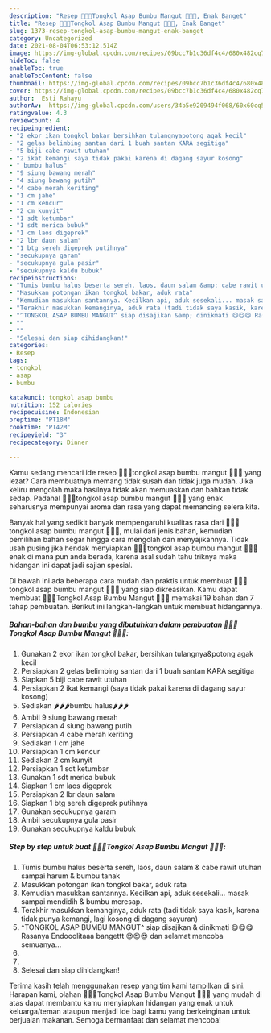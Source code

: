 ```yaml
---
description: "Resep 🌰🌰🌰Tongkol Asap Bumbu Mangut 🌰🌰🌰, Enak Banget"
title: "Resep 🌰🌰🌰Tongkol Asap Bumbu Mangut 🌰🌰🌰, Enak Banget"
slug: 1373-resep-tongkol-asap-bumbu-mangut-enak-banget
category: Uncategorized
date: 2021-08-04T06:53:12.514Z
image: https://img-global.cpcdn.com/recipes/09bcc7b1c36df4c4/680x482cq70/tongkol-asap-bumbu-mangut-foto-resep-utama.jpg
hideToc: false
enableToc: true
enableTocContent: false
thumbnail: https://img-global.cpcdn.com/recipes/09bcc7b1c36df4c4/680x482cq70/tongkol-asap-bumbu-mangut-foto-resep-utama.jpg
cover: https://img-global.cpcdn.com/recipes/09bcc7b1c36df4c4/680x482cq70/tongkol-asap-bumbu-mangut-foto-resep-utama.jpg
author:  Esti Rahayu
authorAv:  https://img-global.cpcdn.com/users/34b5e9209494f068/60x60cq50/avatar.jpg
ratingvalue: 4.3
reviewcount: 4
recipeingredient:
- "2 ekor ikan tongkol bakar bersihkan tulangnyapotong agak kecil"
- "2 gelas belimbing santan dari 1 buah santan KARA segitiga"
- "5 biji cabe rawit utuhan"
- "2 ikat kemangi saya tidak pakai karena di dagang sayur kosong"
- " bumbu halus"
- "9 siung bawang merah"
- "4 siung bawang putih"
- "4 cabe merah keriting"
- "1 cm jahe"
- "1 cm kencur"
- "2 cm kunyit"
- "1 sdt ketumbar"
- "1 sdt merica bubuk"
- "1 cm laos digeprek"
- "2 lbr daun salam"
- "1 btg sereh digeprek putihnya"
- "secukupnya garam"
- "secukupnya gula pasir"
- "secukupnya kaldu bubuk"
recipeinstructions:
- "Tumis bumbu halus beserta sereh, laos, daun salam &amp; cabe rawit utuhan sampai harum &amp; bumbu tanak"
- "Masukkan potongan ikan tongkol bakar, aduk rata"
- "Kemudian masukkan santannya. Kecilkan api, aduk sesekali... masak sampai mendidih &amp; bumbu meresap."
- "Terakhir masukkan kemanginya, aduk rata (tadi tidak saya kasik, karena tidak punya kemangi, lagi kosong di dagang sayuran)"
- "^TONGKOL ASAP BUMBU MANGUT^ siap disajikan &amp; dinikmati 😋😋😋 Rasanya Endooolitaaa bangettt 😍😍😍 dan selamat mencoba semuanya..."
- ""
- ""
- "Selesai dan siap dihidangkan!"
categories:
- Resep
tags:
- tongkol
- asap
- bumbu

katakunci: tongkol asap bumbu 
nutrition: 152 calories
recipecuisine: Indonesian
preptime: "PT18M"
cooktime: "PT42M"
recipeyield: "3"
recipecategory: Dinner

---
```



Kamu sedang mencari ide resep 🌰🌰🌰tongkol asap bumbu mangut 🌰🌰🌰 yang lezat? Cara membuatnya memang tidak susah dan tidak juga mudah. Jika keliru mengolah maka hasilnya tidak akan memuaskan dan bahkan tidak sedap. Padahal 🌰🌰🌰tongkol asap bumbu mangut 🌰🌰🌰 yang enak seharusnya mempunyai aroma dan rasa yang dapat memancing selera kita.




Banyak hal yang sedikit banyak mempengaruhi kualitas rasa dari 🌰🌰🌰tongkol asap bumbu mangut 🌰🌰🌰, mulai dari jenis bahan, kemudian pemilihan bahan segar hingga cara mengolah dan menyajikannya. Tidak usah pusing jika hendak menyiapkan 🌰🌰🌰tongkol asap bumbu mangut 🌰🌰🌰 enak di mana pun anda berada, karena asal sudah tahu triknya maka hidangan ini dapat jadi sajian spesial.


Di bawah ini ada beberapa cara mudah dan praktis untuk membuat 🌰🌰🌰tongkol asap bumbu mangut 🌰🌰🌰 yang siap dikreasikan. Kamu dapat membuat 🌰🌰🌰Tongkol Asap Bumbu Mangut 🌰🌰🌰 memakai 19 bahan dan 7 tahap pembuatan. Berikut ini langkah-langkah untuk membuat hidangannya.

<!--inarticleads1-->

##### Bahan-bahan dan bumbu yang dibutuhkan dalam pembuatan 🌰🌰🌰Tongkol Asap Bumbu Mangut 🌰🌰🌰:

1. Gunakan 2 ekor ikan tongkol bakar, bersihkan tulangnya&amp;potong agak kecil
1. Persiapkan 2 gelas belimbing santan dari 1 buah santan KARA segitiga
1. Siapkan 5 biji cabe rawit utuhan
1. Persiapkan 2 ikat kemangi (saya tidak pakai karena di dagang sayur kosong)
1. Sediakan  🌶🌶🌶bumbu halus🌶🌶🌶
1. Ambil 9 siung bawang merah
1. Persiapkan 4 siung bawang putih
1. Persiapkan 4 cabe merah keriting
1. Sediakan 1 cm jahe
1. Persiapkan 1 cm kencur
1. Sediakan 2 cm kunyit
1. Persiapkan 1 sdt ketumbar
1. Gunakan 1 sdt merica bubuk
1. Siapkan 1 cm laos digeprek
1. Persiapkan 2 lbr daun salam
1. Siapkan 1 btg sereh digeprek putihnya
1. Gunakan secukupnya garam
1. Ambil secukupnya gula pasir
1. Gunakan secukupnya kaldu bubuk




<!--inarticleads2-->

##### Step by step untuk buat 🌰🌰🌰Tongkol Asap Bumbu Mangut 🌰🌰🌰:

1. Tumis bumbu halus beserta sereh, laos, daun salam &amp; cabe rawit utuhan sampai harum &amp; bumbu tanak
1. Masukkan potongan ikan tongkol bakar, aduk rata
1. Kemudian masukkan santannya. Kecilkan api, aduk sesekali... masak sampai mendidih &amp; bumbu meresap.
1. Terakhir masukkan kemanginya, aduk rata (tadi tidak saya kasik, karena tidak punya kemangi, lagi kosong di dagang sayuran)
1. ^TONGKOL ASAP BUMBU MANGUT^ siap disajikan &amp; dinikmati 😋😋😋 Rasanya Endooolitaaa bangettt 😍😍😍 dan selamat mencoba semuanya...
1. 
1. 
1. Selesai dan siap dihidangkan!



Terima kasih telah menggunakan resep yang tim kami tampilkan di sini. Harapan kami, olahan 🌰🌰🌰Tongkol Asap Bumbu Mangut 🌰🌰🌰 yang mudah di atas dapat membantu kamu menyiapkan hidangan yang enak untuk keluarga/teman ataupun menjadi ide bagi kamu yang berkeinginan untuk berjualan makanan. Semoga bermanfaat dan selamat mencoba!
